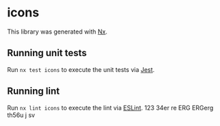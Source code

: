 # icons

This library was generated with [Nx](https://nx.dev).

## Running unit tests

Run `nx test icons` to execute the unit tests via [Jest](https://jestjs.io).

## Running lint

Run `nx lint icons` to execute the lint via [ESLint](https://eslint.org/).
123
 34er
re
ERG
ERGerg
th56u
j
sv
